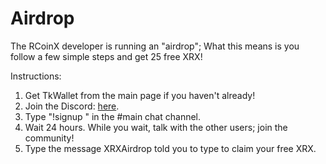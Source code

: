 # Airdrop

The RCoinX developer is running an "airdrop"; What this means is you follow a few simple steps and get 25 free XRX!

Instructions:

1. Get TkWallet from the main page if you haven't already!
2. Join the Discord: [here](https://discord.gg/UVcjJBb).
3. Type "!signup <your address>" in the #main chat channel.
4. Wait 24 hours. While you wait, talk with the other users; join the community!
5. Type the message XRXAirdrop told you to type to claim your free XRX.
